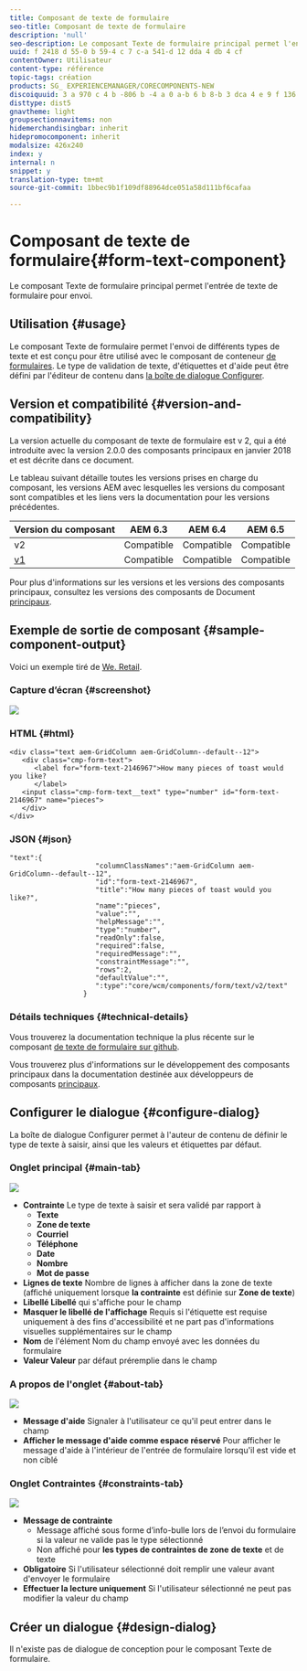```yaml
---
title: Composant de texte de formulaire
seo-title: Composant de texte de formulaire
description: 'null'
seo-description: Le composant Texte de formulaire principal permet l'entrée de texte de formulaire pour envoi.
uuid: f 2418 d 55-0 b 59-4 c 7 c-a 541-d 12 dda 4 db 4 cf
contentOwner: Utilisateur
content-type: référence
topic-tags: création
products: SG_ EXPERIENCEMANAGER/CORECOMPONENTS-NEW
discoiquuid: 3 a 970 c 4 b -806 b -4 a 0 a-b 6 b 8-b 3 dca 4 e 9 f 136
disttype: dist5
gnavtheme: light
groupsectionnavitems: non
hidemerchandisingbar: inherit
hidepromocomponent: inherit
modalsize: 426x240
index: y
internal: n
snippet: y
translation-type: tm+mt
source-git-commit: 1bbec9b1f109df88964dce051a58d111bf6cafaa

---
```



# Composant de texte de formulaire{#form-text-component}

Le composant Texte de formulaire principal permet l&#39;entrée de texte de formulaire pour envoi.

## Utilisation {#usage}

Le composant Texte de formulaire permet l&#39;envoi de différents types de texte et est conçu pour être utilisé avec le composant de conteneur [de formulaires](form-container.md). Le type de validation de texte, d&#39;étiquettes et d&#39;aide peut être défini par l&#39;éditeur de contenu dans [la boîte de dialogue Configurer](#configure-dialog).

## Version et compatibilité {#version-and-compatibility}

La version actuelle du composant de texte de formulaire est v 2, qui a été introduite avec la version 2.0.0 des composants principaux en janvier 2018 et est décrite dans ce document.

Le tableau suivant détaille toutes les versions prises en charge du composant, les versions AEM avec lesquelles les versions du composant sont compatibles et les liens vers la documentation pour les versions précédentes.

| Version du composant | AEM 6.3 | AEM 6.4 | AEM 6.5 |
|--- |--- |--- |--- |
| v2 | Compatible | Compatible | Compatible |
| [v1](form-text-v1.md) | Compatible | Compatible | Compatible |

Pour plus d&#39;informations sur les versions et les versions des composants principaux, consultez les versions des composants de Document [principaux](versions.md).

## Exemple de sortie de composant {#sample-component-output}

Voici un exemple tiré de [We. Retail](https://helpx.adobe.com/experience-manager/6-5/sites/developing/using/we-retail.html).

### Capture d’écran {#screenshot}

![](assets/chlimage_1-22.png)

### HTML {#html}

```
<div class="text aem-GridColumn aem-GridColumn--default--12">
   <div class="cmp-form-text">
      <label for="form-text-2146967">How many pieces of toast would you like?
      </label>
   <input class="cmp-form-text__text" type="number" id="form-text-2146967" name="pieces">
   </div>
</div>
```

### JSON {#json}

```
"text":{  
                     "columnClassNames":"aem-GridColumn aem-GridColumn--default--12",
                     "id":"form-text-2146967",
                     "title":"How many pieces of toast would you like?",
                     "name":"pieces",
                     "value":"",
                     "helpMessage":"",
                     "type":"number",
                     "readOnly":false,
                     "required":false,
                     "requiredMessage":"",
                     "constraintMessage":"",
                     "rows":2,
                     "defaultValue":"",
                     ":type":"core/wcm/components/form/text/v2/text"
                  }
```

### Détails techniques {#technical-details}

Vous trouverez la documentation technique la plus récente sur le composant [de texte de formulaire sur github](https://github.com/adobe/aem-core-wcm-components/tree/master/content/src/content/jcr_root/apps/core/wcm/components/form/text/v2/text).

Vous trouverez plus d&#39;informations sur le développement des composants principaux dans la documentation destinée aux développeurs de composants [principaux](developing.md).

## Configurer le dialogue {#configure-dialog}

La boîte de dialogue Configurer permet à l&#39;auteur de contenu de définir le type de texte à saisir, ainsi que les valeurs et étiquettes par défaut.

### Onglet principal {#main-tab}

![](assets/chlimage_1-23.png)

* **Contrainte**
Le type de texte à saisir et sera validé par rapport à
   * **Texte**
   * **Zone de texte**
   * **Courriel**
   * **Téléphone**
   * **Date**
   * **Nombre**
   * **Mot de passe**
* **Lignes
de texte** Nombre de lignes à afficher dans la zone de texte (affiché uniquement lorsque **la contrainte** est définie sur **Zone de texte**)
* **Libellé Libellé**
qui s&#39;affiche pour le champ
* **Masquer le libellé de l&#39;affichage**
Requis si l&#39;étiquette est requise uniquement à des fins d&#39;accessibilité et ne part pas d&#39;informations visuelles supplémentaires sur le champ
* **Nom**
de l&#39;élément Nom du champ envoyé avec les données du formulaire
* **Valeur Valeur** par défaut préremplie dans le champ

### A propos de l&#39;onglet {#about-tab}

![](assets/chlimage_1-24.png)

* **Message d&#39;aide** Signaler à l&#39;utilisateur ce qu&#39;il peut entrer dans le champ
* **Afficher le message d&#39;aide comme espace réservé**
Pour afficher le message d&#39;aide à l&#39;intérieur de l&#39;entrée de formulaire lorsqu&#39;il est vide et non ciblé

### Onglet Contraintes {#constraints-tab}

![](assets/chlimage_1-25.png)

* **Message de contrainte**
   * Message affiché sous forme d’info-bulle lors de l’envoi du formulaire si la valeur ne valide pas le type sélectionné
   * Non affiché pour **les types de contraintes de zone** **de texte** et de texte
* **Obligatoire**
Si l&#39;utilisateur sélectionné doit remplir une valeur avant d&#39;envoyer le formulaire
* **Effectuer la lecture uniquement** Si l&#39;utilisateur sélectionné ne peut pas modifier la valeur du champ

## Créer un dialogue {#design-dialog}

Il n&#39;existe pas de dialogue de conception pour le composant Texte de formulaire.